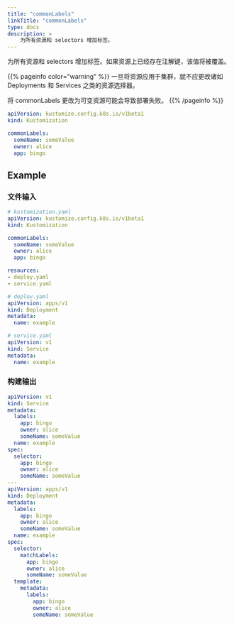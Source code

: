 ```yaml
---
title: "commonLabels"
linkTitle: "commonLabels"
type: docs
description: >
    为所有资源和 selectors 增加标签。
---
```


为所有资源和 selectors 增加标签。如果资源上已经存在注解键，该值将被覆盖。

{{% pageinfo color="warning" %}}
一旦将资源应用于集群，就不应更改诸如 Deployments 和 Services 之类的资源选择器。

将 commonLabels 更改为可变资源可能会导致部署失败。
{{% /pageinfo %}}

```yaml
apiVersion: kustomize.config.k8s.io/v1beta1
kind: Kustomization

commonLabels:
  someName: someValue
  owner: alice
  app: bingo
```

## Example

### 文件输入

```yaml
# kustomization.yaml
apiVersion: kustomize.config.k8s.io/v1beta1
kind: Kustomization

commonLabels:
  someName: someValue
  owner: alice
  app: bingo

resources:
- deploy.yaml
- service.yaml
```

```yaml
# deploy.yaml
apiVersion: apps/v1
kind: Deployment
metadata:
  name: example
```

```yaml
# service.yaml
apiVersion: v1
kind: Service
metadata:
  name: example
```

### 构建输出

```yaml
apiVersion: v1
kind: Service
metadata:
  labels:
    app: bingo
    owner: alice
    someName: someValue
  name: example
spec:
  selector:
    app: bingo
    owner: alice
    someName: someValue
---
apiVersion: apps/v1
kind: Deployment
metadata:
  labels:
    app: bingo
    owner: alice
    someName: someValue
  name: example
spec:
  selector:
    matchLabels:
      app: bingo
      owner: alice
      someName: someValue
  template:
    metadata:
      labels:
        app: bingo
        owner: alice
        someName: someValue
```